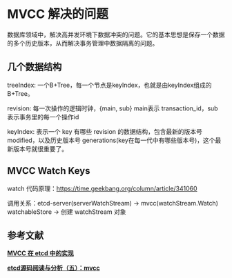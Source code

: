 

# MVCC 解决的问题
数据库领域中，解决高并发环境下数据冲突的问题。它的基本思想是保存一个数据的多个历史版本，从而解决事务管理中数据隔离的问题。



## 几个数据结构
treeIndex: 一个B+Tree，每一个节点是keyIndex，也就是由keyIndex组成的B+Tree。

revision: 每一次操作的逻辑时钟，{main, sub} main表示 transaction_id，sub 表示事务里的每一个操作id

keyIndex: 表示一个 key 有哪些 revision 的数据结构，包含最新的版本号 modified，以及历史版本号 generations(key在每一代中有哪些版本号)，这个最新版本号就很重要了。



## MVCC Watch Keys
watch 代码原理：https://time.geekbang.org/column/article/341060

调用关系：etcd-server(serverWatchStream) -> mvcc(watchStream.Watch)
watchableStore -> 创建 watchStream 对象

## 参考文献

**[MVCC 在 etcd 中的实现](https://blog.betacat.io/post/mvcc-implementation-in-etcd/)**

**[etcd源码阅读与分析（五）：mvcc](https://jiajunhuang.com/articles/2018_11_28-etcd_source_code_analysis_mvvc.md.html)**

